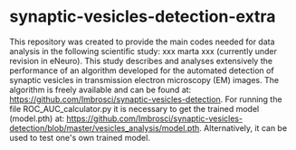 # synaptic-vesicles-detection-extra
This repository was created to provide the main codes needed for data analysis in the following scientific study:
xxx marta xxx
(currently under revision in eNeuro).
This study describes and analyses extensively the performance of an algorithm developed for the automated detection of synaptic vesicles in transmission electron microscopy (EM) images. The algorithm is freely available and can be found at: https://github.com/Imbrosci/synaptic-vesicles-detection.
For running the file ROC_AUC_calculator.py it is necessary to get the trained model (model.pth) at: https://github.com/Imbrosci/synaptic-vesicles-detection/blob/master/vesicles_analysis/model.pth. Alternatively, it can be used to test one's own trained model.
